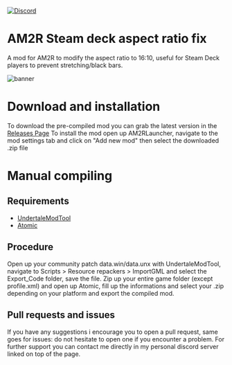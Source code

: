 [![Discord](https://img.shields.io/discord/953653773962739793?color=%237289DA&label=Discord&logo=discord&logoColor=%23FFFFFF)](https://discord.gg/QDYk75vBBk)
# AM2R Steam deck aspect ratio fix
A mod for AM2R to modify the aspect ratio to 16:10, useful for Steam Deck players to prevent stretching/black bars.

![banner](https://github.com/Rex109/AM2R-Steam-deck-aspect-ratio-fix/assets/8615649/c0d54241-4b31-4843-adc1-548648857eea)


# Download and installation
To download the pre-compiled mod you can grab the latest version in the [Releases Page](https://github.com/Rex109/AM2R-Steam-deck-aspect-ratio-fix/releases)
To install the mod open up AM2RLauncher, navigate to the mod settings tab and click on "Add new mod" then select the downloaded .zip file

# Manual compiling
## Requirements 
- [UndertaleModTool](https://github.com/krzys-h/UndertaleModTool)
- [Atomic](https://github.com/AM2R-Community-Developers/Atomic)
## Procedure
Open up your community patch data.win/data.unx with UndertaleModTool, navigate to Scripts > Resource repackers > ImportGML and select the Export_Code folder, save the file.
Zip up your entire game folder (except profile.xml) and open up Atomic, fill up the informations and select your .zip depending on your platform and export the compiled mod.

## Pull requests and issues
If you have any suggestions i encourage you to open a pull request, same goes for issues: do not hesitate to open one if you encounter a problem.
For further support you can contact me directly in my personal discord server linked on top of the page.
